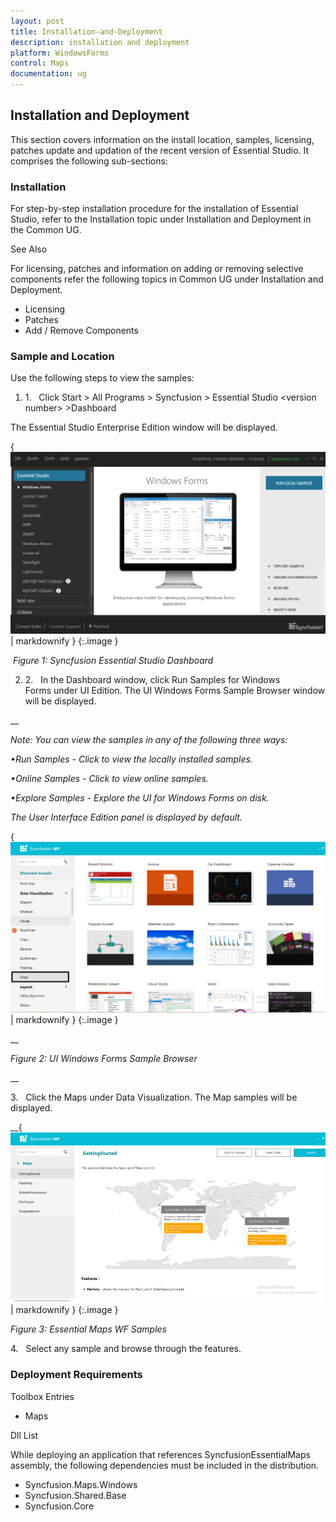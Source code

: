```yaml
---
layout: post
title: Installation-and-Deployment
description: installation and deployment
platform: WindowsForms
control: Maps
documentation: ug
---
```


## Installation and Deployment

This section covers information on the install location, samples, licensing, patches update and updation of the recent version of Essential Studio. It comprises the following sub-sections:



### Installation

For step-by-step installation procedure for the installation of Essential Studio, refer to the Installation topic under Installation and Deployment in the Common UG.



See Also

For licensing, patches and information on adding or removing selective components refer the following topics in Common UG under Installation and Deployment.



* Licensing
* Patches
* Add / Remove Components



### Sample and Location

Use the following steps to view the samples:



1. 1.   Click Start > All Programs > Syncfusion > Essential Studio &lt;version number&gt; >Dashboard



The Essential Studio Enterprise Edition window will be displayed.

{ ![](Installation-and-Deployment_images/Installation-and-Deployment_img1.png) | markdownify }
{:.image }


 _Figure 1: Syncfusion Essential Studio Dashboard_



2. 2.   In the Dashboard window, click Run Samples for Windows Forms under UI Edition. The UI Windows Forms Sample Browser window will be displayed.

__

_Note: You can view the samples in any of the following three ways:_

_•Run Samples - Click to view the locally installed samples._

_•Online Samples - Click to view online samples._

_•Explore Samples - Explore the UI for Windows Forms on disk._

_The User Interface Edition panel is displayed by default._



{ ![](Installation-and-Deployment_images/Installation-and-Deployment_img2.png) | markdownify }
{:.image }


__

_Figure 2: UI Windows Forms Sample Browser_

__

3.   Click the Maps under Data Visualization. The Map samples will be displayed.





__{ ![](Installation-and-Deployment_images/Installation-and-Deployment_img3.png) | markdownify }
{:.image }


_Figure 3: Essential Maps WF Samples_



4.   Select any sample and browse through the features. 







### Deployment Requirements



Toolbox Entries



* Maps



Dll List

While deploying an application that references SyncfusionEssentialMaps assembly, the following dependencies must be included in the distribution.



* Syncfusion.Maps.Windows
* Syncfusion.Shared.Base
* Syncfusion.Core



